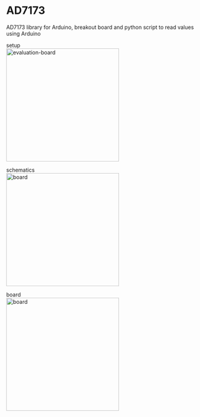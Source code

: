 AD7173
======
AD7173 library for Arduino, breakout board and python script to read values using Arduino

setup <br>
<img src="https://lh5.googleusercontent.com/-IGY457IQwqI/U2uqNr2nhfI/AAAAAAAAHQU/GGqXJgxonjc/w1252-h939-no/IMG_20140418_213206.jpg" alt="evaluation-board" height="300px">

schematics <br>
<img src="https://lh4.googleusercontent.com/-fCUl5uyKuLc/VQkq6jicoyI/AAAAAAAAPSo/R2ev7zNsmCI/w1518-h710-no/schematics.png" alt="board" height="300px">

board <br>
<img src="https://lh6.googleusercontent.com/-ZIYb7NTPz_0/VQkq6hC0mrI/AAAAAAAAPSw/WUIpmXTQEbY/w639-h917-no/adc_breakout.png" alt="board" height="300px">
